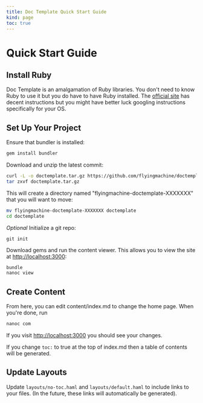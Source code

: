 ```yaml
--- 
title: Doc Template Quick Start Guide
kind: page
toc: true
---
```


# Quick Start Guide

## Install Ruby

Doc Template is an amalgamation of Ruby libraries. You don't need to
know Ruby to use it but you do have to have Ruby installed. The
[official site](http://www.ruby-lang.org/en/downloads/) has decent
instructions but you might have better luck googling instructions
specifically for your OS.

## Set Up Your Project

Ensure that bundler is installed:

``` bash
gem install bundler
```

Download and unzip the latest commit:

``` bash
curl -L -o doctemplate.tar.gz https://github.com/flyingmachine/doctemplate/zipball/master
tar zxvf doctemplate.tar.gz
```

This will create a directory named "flyingmachine-doctemplate-XXXXXXX"
that you will want to move:

``` bash
mv flyingmachine-doctemplate-XXXXXXX doctemplate
cd doctemplate
```

_Optional_ Initialize a git repo:

```
git init
```

Download gems and run the content viewer. This allows you to view the
site at [http://localhost:3000](http://localhost:3000):

``` bash
bundle
nanoc view
```

## Create Content

From here, you can edit content/index.md to change the home page. When
you're done, run

``` bash
nanoc com
```

If you visit [http://localhost:3000](http://localhost:3000) you should see your changes.

If you change `toc:` to true at the top of index.md then a table of
contents will be generated.

## Update Layouts

Update `layouts/no-toc.haml` and `layouts/default.haml` to include links
to your files. (In the future, these links will automatically be generated).
